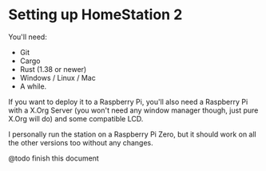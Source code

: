 # Setting up HomeStation 2

You'll need:
- Git
- Cargo
- Rust (1.38 or newer)
- Windows / Linux / Mac
- A while.

If you want to deploy it to a Raspberry Pi, you'll also need a Raspberry Pi with a X.Org Server (you won't need any
window manager though, just pure X.Org will do) and some compatible LCD.

I personally run the station on a Raspberry Pi Zero, but it should work on all the other versions too without any
changes.

@todo finish this document